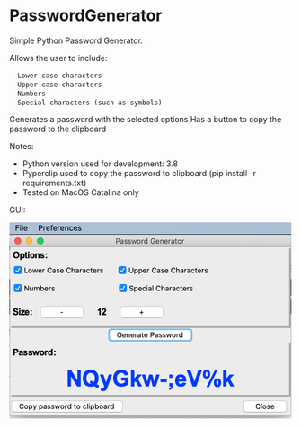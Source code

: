 # PasswordGenerator

Simple Python Password Generator.

Allows the user to include:

    - Lower case characters
    - Upper case characters
    - Numbers
    - Special characters (such as symbols)
    
Generates a password with the selected options
Has a button to copy the password to the clipboard


Notes:
* Python version used for development: 3.8
* Pyperclip used to copy the password to clipboard (pip install -r requirements.txt)
* Tested on MacOS Catalina only

GUI:

![GUI](https://github.com/felipechaulet/PasswordGenerator/blob/master/blob/main_gui.png)

